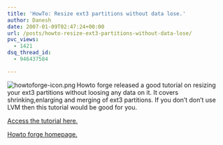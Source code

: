 ```yaml
---
title: 'HowTo: Resize ext3 partitions without data lose.'
author: Danesh
date: 2007-01-09T02:47:24+00:00
url: /posts/howto-resize-ext3-partitions-without-data-lose/
pvc_views:
  - 1421
dsq_thread_id:
  - 946437584

---
```

<img align="left" alt="howtoforge-icon.png" id="image38" title="howtoforge-icon.png" src="/techblog/wp-content/uploads/2007/01/howtoforge-icon.png" />Howto forge released a good tutorial on resizing your ext3 partitions without loosing any data on it. It covers shrinking,enlarging and merging of ext3 partitions. If you don&#8217;t don&#8217;t use LVM then this tutorial would be good for you.

[Access the tutorial here.][1]

[Howto forge homepage.][2]

 [1]: http://www.howtoforge.com/linux_resizing_ext3_partitions
 [2]: http://www.howtoforge.com